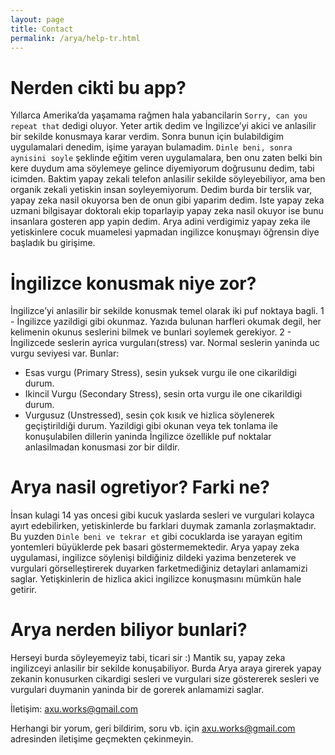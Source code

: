 ```yaml
---
layout: page
title: Contact
permalink: /arya/help-tr.html
---
```


# Nerden cikti bu app?
Yıllarca Amerika’da yaşamama rağmen hala yabancilarin `Sorry, can you repeat that` dedigi oluyor. Yeter artik dedim ve İngilizce’yi akici ve anlasilir bir sekilde konusmaya karar verdim.
Sonra bunun için bulabildigim uygulamalari denedim, işime yarayan bulamadim. `Dinle beni, sonra aynisini soyle` şeklinde eğitim veren uygulamalara, ben onu zaten belki bin kere duydum ama söylemeye gelince diyemiyorum doğrusunu dedim, tabi icimden. Baktim yapay zekali telefon anlasilir sekilde söyleyebiliyor, ama ben organik zekali yetiskin insan soyleyemiyorum. Dedim burda bir terslik var, yapay zeka nasil okuyorsa ben de onun gibi yaparim dedim. Iste yapay zeka uzmani bilgisayar doktoralı ekip toparlayip yapay zeka nasil okuyor ise bunu insanlara gosteren app yapin dedim. Arya adini verdigimiz yapay zeka ile yetiskinlere cocuk muamelesi yapmadan ingilizce konuşmayı öğrensin diye başladık bu girişime.

# İngilizce konusmak niye zor?
İngilizce’yi anlasilir bir sekilde konusmak temel olarak iki puf noktaya bagli.
1 - İngilizce yazildigi gibi okunmaz. Yazıda bulunan harfleri okumak degil, her kelimenin okunus seslerini bilmek ve bunlari soylemek gerekiyor.
2 - İngilizcede seslerin ayrica vurguları(stress) var. Normal seslerin yaninda uc vurgu seviyesi var. Bunlar:
- Esas vurgu (Primary Stress), sesin yuksek vurgu ile one cikarildigi durum.
- Ikincil Vurgu (Secondary Stress), sesin orta vurgu ile one cikarildigi durum.
- Vurgusuz (Unstressed), sesin çok kısık ve hizlica söylenerek geçiştirildiği durum.
Yazildigi gibi okunan veya tek tonlama ile konuşulabilen dillerin yaninda İngilizce özellikle puf noktalar anlasilmadan konusmasi zor bir dildir.

# Arya nasil ogretiyor? Farki ne?
İnsan kulagi 14 yas oncesi gibi kucuk yaslarda sesleri ve vurgulari kolayca ayırt edebilirken, yetiskinlerde bu farklari duymak zamanla zorlaşmaktadır. Bu yuzden `Dinle beni ve tekrar et` gibi cocuklarda ise yarayan egitim yontemleri büyüklerde pek basari göstermemektedir.
Arya yapay zeka uygulamasi, ingilizce söylenişi
bildiğiniz dildeki yazima benzeterek ve
vurgulari görselleştirerek
duyarken farketmediğiniz detaylari anlamamizi saglar. Yetişkinlerin de hizlica akici ingilizce konuşmasını mümkün hale getirir.

# Arya nerden biliyor bunlari?
Herseyi burda söyleyemeyiz tabi, ticari sir :)
Mantik su, yapay zeka ingilizceyi anlasilir bir sekilde konuşabiliyor. Burda Arya araya girerek yapay zekanin konusurken cikardigi sesleri ve vurgulari size göstererek sesleri ve vurgulari duymanin yaninda bir de gorerek anlamamizi saglar.

İletişim: axu.works@gmail.com

Herhangi bir yorum, geri bildirim, soru vb. için axu.works@gmail.com adresinden iletişime geçmekten çekinmeyin.

